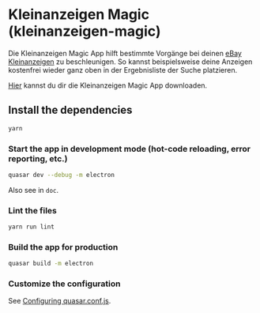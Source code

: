 # Kleinanzeigen Magic (kleinanzeigen-magic)
Die Kleinanzeigen Magic App hilft bestimmte Vorgänge bei deinen [eBay Kleinanzeigen](https://www.ebay-kleinanzeigen.de/) zu beschleunigen. So kannst beispielsweise deine Anzeigen kostenfrei wieder ganz oben in der Ergebnisliste der Suche platzieren.

[Hier](https://github.com/exislow/kleinanzeigen-magic/releases) kannst du dir die Kleinanzeigen Magic App downloaden.


## Install the dependencies
```bash
yarn
```

### Start the app in development mode (hot-code reloading, error reporting, etc.)
```bash
quasar dev --debug -m electron
```

Also see in `doc`.

### Lint the files
```bash
yarn run lint
```

### Build the app for production
```bash
quasar build -m electron
```

### Customize the configuration
See [Configuring quasar.conf.js](https://quasar.dev/quasar-cli/quasar-conf-js).
